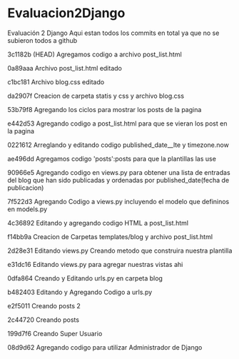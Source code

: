 # Evaluacion2Django
Evaluación 2 Django 
Aqui estan todos los commits en total ya que no se subieron todos a github

3c1182b (HEAD) Agregamos codigo a archivo post_list.html

0a89aaa Archivo post_list.html editado

c1bc181 Archivo blog.css editado

da2907f Creacion de carpeta statis y css y archivo blog.css

53b79f8 Agregando los ciclos para mostrar los posts de la pagina

e442d53 Agregando codigo a post_list.html para que se vieran los post en la pagina

0221612 Arreglando y editando codigo published_date__lte y timezone.now

ae496dd Agregamos codigo 'posts':posts para que la plantillas las use

90966e5 Agregando codigo en views.py para obtener una lista de entradas del blog que han sido publicadas y ordenadas por published_date(fecha de publicacion)

7f522d3 Agregando Codigo a views.py incluyendo el modelo que defininos en models.py

4c36892 Editando y agregando codigo HTML a post_list.html

f14bb9a Creacion de Carpetas templates/blog y archivo post_list.html

2d28e31 Editando views.py Creando metodo que construira nuestra plantilla

e31dc16 Editando views.py para agregar nuestras vistas ahi

0dfa864 Creando y Editando urls.py en carpeta blog

b482403 Editando y Agregando Codigo a urls.py

e2f5011 Creando posts 2

2c44720 Creando posts

199d7f6 Creando Super Usuario

08d9d62 Agregando codigo para utilizar Administrador de Django

